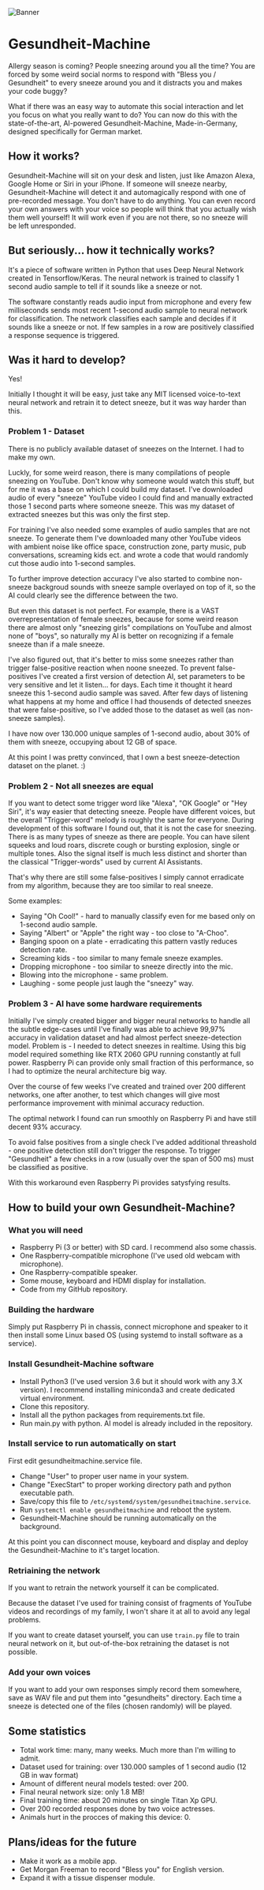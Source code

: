 ![Banner](/images/banner.png)
# Gesundheit-Machine

Allergy season is coming? People sneezing around you all the time? You are forced by some weird social norms to respond with "Bless you / Gesundheit" to every sneeze around you and it distracts you and makes your code buggy?

What if there was an easy way to automate this social interaction and let you focus on what you really want to do?
You can now do this with the state-of-the-art, AI-powered Gesundheit-Machine, Made-in-Germany, designed specifically for German market.

## How it works?

Gesundheit-Machine will sit on your desk and listen, just like Amazon Alexa, Google Home or Siri in your iPhone. If someone will sneeze nearby, Gesundheit-Machine will detect it and automagically respond with one of pre-recorded message. You don't have to do anything. You can even record your own answers with your voice so people will think that you actually wish them well yourself! It will work even if you are not there, so no sneeze will be left unresponded.

## But seriously... how it technically works?

It's a piece of software written in Python that uses Deep Neural Network created in Tensorflow/Keras. The neural network is trained to classify 1 second audio sample to tell if it sounds like a sneeze or not. 

The software constantly reads audio input from microphone and every few milliseconds sends most recent 1-second audio sample to neural network for classification. The network classifies each sample and decides if it sounds like a sneeze or not. If few samples in a row are positively classified a response sequence is triggered.

## Was it hard to develop?

Yes!

Initially I thought it will be easy, just take any MIT licensed voice-to-text neural network and retrain it to detect sneeze, but it was way harder than this.

### Problem 1 - Dataset

There is no publicly available dataset of sneezes on the Internet. I had to make my own.

Luckly, for some weird reason, there is many compilations of people sneezing on YouTube. Don't know why someone would watch this stuff, but for me it was a base on which I could build my dataset. I've downloaded audio of every "sneeze" YouTube video I could find and manually extracted those 1 second parts where someone sneeze. This was my dataset of extracted sneezes but this was only the first step.

For training I've also needed some examples of audio samples that are not sneeze. To generate them I've downloaded many other YouTube videos with ambient noise like office space, construction zone, party music, pub conversations, screaming kids ect. and wrote a code that would randomly cut those audio into 1-second samples.

To further improve detection accuracy I've also started to combine non-sneeze backgroud sounds with sneeze sample overlayed on top of it, so the AI could clearly see the difference between the two.

But even this dataset is not perfect. For example, there is a VAST overrepresentation of female sneezes, because for some weird reason there are almost only "sneezing girls" compilations on YouTube and almost none of "boys", so naturally my AI is better on recognizing if a female sneeze than if a male sneeze.

I've also figured out, that it's better to miss some sneezes rather than trigger false-positive reaction when noone sneezed. To prevent false-positives I've created a first version of detection AI, set parameters to be very sensitive and let it listen... for days. Each time it thought it heard sneeze this 1-second audio sample was saved. After few days of listening what happens at my home and office I had thousends of detected sneezes that were false-positive, so I've added those to the dataset as well (as non-sneeze samples).

I have now over 130.000 unique samples of 1-second audio, about 30% of them with sneeze, occupying about 12 GB of space.

At this point I was pretty convinced, that I own a best sneeze-detection dataset on the planet. :)

### Problem 2 - Not all sneezes are equal

If you want to detect some trigger word like "Alexa", "OK Google" or "Hey Siri", it's way easier that detecting sneeze. People have different voices, but the overall "Trigger-word" melody is roughly the same for everyone. During development of this software I found out, that it is not the case for sneezing. There is as many types of sneeze as there are people. You can have silent squeeks and loud roars, discrete cough or bursting explosion, single or multiple tones. Also the signal itself is much less distinct and shorter than the classical "Trigger-words" used by current AI Assistants.

That's why there are still some false-positives I simply cannot erradicate from my algorithm, because they are too similar to real sneeze.

Some examples:

* Saying "Oh Cool!" - hard to manually classify even for me based only on 1-second audio sample.
* Saying "Albert" or "Apple" the right way - too close to "A-Choo".
* Banging spoon on a plate - erradicating this pattern vastly reduces detection rate.
* Screaming kids - too similar to many female sneeze examples.
* Dropping microphone - too similar to sneeze directly into the mic.
* Blowing into the microphone - same problem.
* Laughing - some people just laugh the "sneezy" way.

### Problem 3 - AI have some hardware requirements

Initially I've simply created bigger and bigger neural networks to handle all the subtle edge-cases until I've finally was able to achieve 99,97% accuracy in validation dataset and had almost perfect sneeze-detection model. Problem is - I needed to detect sneezes in realtime. Using this big model required something like RTX 2060 GPU running constantly at full power. Raspberry Pi can provide only small fraction of this performance, so I had to optimize the neural architecture big way.

Over the course of few weeks I've created and trained over 200 different networks, one after another, to test which changes will give most performance improvement with minimal accuracy reduction.

The optimal network I found can run smoothly on Raspberry Pi and have still decent 93% accuracy. 

To avoid false positives from a single check I've added additional threashold - one positive detection still don't trigger the response. To trigger "Gesundheit" a few checks in a row (usually over the span of 500 ms) must be classified as positive.

With this workaround even Raspberry Pi provides satysfying results.

## How to build your own Gesundheit-Machine?

### What you will need

* Raspberry Pi (3 or better) with SD card. I recommend also some chassis.
* One Raspberry-compatible microphone (I've used old webcam with microphone).
* One Raspberry-compatible speaker.
* Some mouse, keyboard and HDMI display for installation. 
* Code from my GitHub repository.

### Building the hardware

Simply put Raspberry Pi in chassis, connect microphone and speaker to it then install some Linux based OS (using systemd to install software as a service).

### Install Gesundheit-Machine software

* Install Python3 (I've used version 3.6 but it should work with any 3.X version). I recommend installing miniconda3 and create dedicated virtual environment.
* Clone this repository.
* Install all the python packages from requirements.txt file.
* Run main.py with python. AI model is already included in the repository.

### Install service to run automatically on start

First edit gesundheitmachine.service file.

* Change "User" to proper user name in your system.
* Change "ExecStart" to proper working directory path and python executable path.
* Save/copy this file to `/etc/systemd/system/gesundheitmachine.service`.
* Run `systemctl enable gesundheitmachine` and reboot the system.
* Gesundheit-Machine should be running automatically on the background.

At this point you can disconnect mouse, keyboard and display and deploy the Gesundheit-Machine to it's target location.

### Retriaining the network

If you want to retrain the network yourself it can be complicated.

Because the dataset I've used for training consist of fragments of YouTube videos and recordings of my family, I won't share it at all to avoid any legal problems. 

If you want to create dataset yourself, you can use `train.py` file to train neural network on it, but out-of-the-box retraining the dataset is not possible.

### Add your own voices

If you want to add your own responses simply record them somewhere, save as WAV file and put them into "gesundheits" directory. Each time a sneeze is detected one of the files (chosen randomly) will be played.

## Some statistics

* Total work time: many, many weeks. Much more than I'm willing to admit.
* Dataset used for training: over 130.000 samples of 1 second audio (12 GB in wav format)
* Amount of different neural models tested: over 200.
* Final neural network size: only 1.8 MB!
* Final training time: about 20 minutes on single Titan Xp GPU.
* Over 200 recorded responses done by two voice actresses.
* Animals hurt in the procces of making this device: 0.

## Plans/ideas for the future

* Make it work as a mobile app.
* Get Morgan Freeman to record "Bless you" for English version.
* Expand it with a tissue dispenser module.
